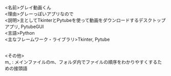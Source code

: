 <名前>グレイ動画くん<br>
<理由>グレーっぽいアプリなので<br>
<説明>主としてTkinterとPytubeを使って動画をダウンロードするデスクトップアプリ, PytubeGUI<br>
<言語>Python<br>
<主なフレームワーク・ライブラリ>Tkinter, Pytube<br><br>

<その他><br>
m_ : メインファイルのm、フォルダ内でファイルの順序をわかりやすくするための接頭語<br>